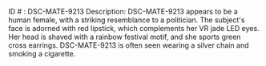 ID # : DSC-MATE-9213
Description: DSC-MATE-9213 appears to be a human female, with a striking resemblance to a politician. The subject's face is adorned with red lipstick, which complements her VR jade LED eyes. Her head is shaved with a rainbow festival motif, and she sports green cross earrings. DSC-MATE-9213 is often seen wearing a silver chain and smoking a cigarette.